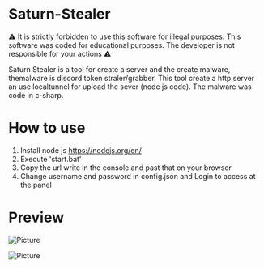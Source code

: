 # Saturn-Stealer
⚠️ It is strictly forbidden to use this software for illegal purposes. This software was coded for educational purposes.
The developer is not responsible for your actions ⚠️

Saturn Stealer is a tool for create a server and the create malware, themalware is discord token straler/grabber.
This tool create a http server an use localtunnel for upload the sever (node js code). The malware was code in  c-sharp.
# How to use
1. Install node js https://nodejs.org/en/
2. Execute 'start.bat'
3. Copy the url write in the console and past that on your browser
4. Change username and password in config.json and Login to access at the panel

# Preview

![Picture](https://media.discordapp.net/attachments/891019730268323851/954454258269429840/Capture.png?width=1152&height=538)

![Picture](https://media.discordapp.net/attachments/891019730268323851/954454257980047450/Capture584.PNG?width=1148&height=539)
